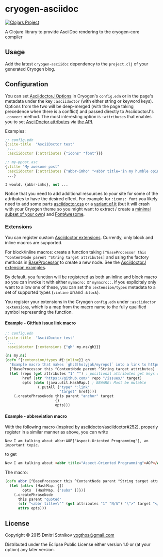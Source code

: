 # cryogen-asciidoc

[![Clojars Project](http://clojars.org/cryogen-asciidoc/latest-version.svg)](http://clojars.org/cryogen-asciidoc)

A Clojure library to provide AsciiDoc rendering to the cryogen-core compiler

## Usage

Add the latest `cryogen-asciidoc` dependency to the `project.clj` of your generated Cryogen blog.

## Configuration

You can set [AsciidoctorJ Options][1] in Cryogen's `config.edn` or in the page's metadata under the key
 `:asciidoctor` (with either string or keyword keys). Options from the two will be deep-merged
 (with the page taking precedence when there is a conflict) and passed directly to
AsciidoctorJ's `.convert` method. The most interesting option is `:attributes` that enables
you to set [AsciiDoctor attributes](https://asciidoctor.org/docs/user-manual/#attributes)
via [the API](https://asciidoctor.org/docs/user-manual/#attribute-assignment-precedence).
 
 Examples:

```clojure
;; config.edn
{:site-title  "AsciiDoctor test"
 ;...
 :asciidoctor {:attributes {"icons" "font"}}}
```

```clojure
;; my-ppost.asc
{:title "My awesome post"
 :asciidoctor {:attributes {"abbr-imho" "<abbr title='in my humble opinion'>IMHO</abbr>"}}
 ...}

I would, {abbr-imho}, not ...
```

Notice that you need to add additional resources to your site for some of
the attributes to have the desired effect. For example for `:icons: font`
you likely need to add some parts [asciidoctor.css](https://github.com/darshandsoni/asciidoctor-skins/blob/gh-pages/css/asciidoctor.css)
or a [variant of it](https://github.com/darshandsoni/asciidoctor-skins/tree/gh-pages/css)
(but it will crash with your Cryogen theme so you might want to extract / create a [minimal subset of your own](https://github.com/holyjak/blog.jakubholy.net/blob/d0dd499becf001687c8fb0143c10955a924f43aa/themes/lotus/css/asciidoctor-custom-subset.css))
and [FontAwesome](https://github.com/darshandsoni/asciidoctor-skins/blob/71ce8dcd401600985dcce7b78d5b5d8b20a0a52d/index.html#L13).

[1]: https://github.com/asciidoctor/asciidoctorj/blob/master/asciidoctorj-api/src/main/java/org/asciidoctor/Options.java

### Extensions

You can register custom [Asciidoctor extensions](https://asciidoctor.org/docs/user-manual/#extensions). Currently, only block and inline macros are supported.

For block/inline macros: create a function taking `[^BaseProcessor this ^ContentNode parent ^String target attributes]`
and using the factory methods in [BaseProcessor](https://github.com/asciidoctor/asciidoctorj/blob/master/asciidoctorj-api/src/main/java/org/asciidoctor/extension/BaseProcessor.java)
to create a new node. See the [AsciidoctorJ extension examples](https://github.com/asciidoctor/asciidoctorj/blob/master/docs/integrator-guide.adoc#writing-an-extension).

By default, you function will be registered as both an inline and block macro so you can invoke it with either `mymacro:` or `mymacro::`.
If you explicitely only want to allow one of these, you can set the `:extension/types` metadata to a set of supported types
(`:inline` or/and `:block`).

You register your extensions in the Cryogen `config.edn` under `:asciidoctor :extensions`, which is a map from the macro name
to the fully qualified symbol representing the function.

#### Example - GitHub issue link macro

```clojure
;; config.edn
{:site-title  "AsciiDoctor test"
 ;...
 :asciidoctor {:extensions {"gh" my.ns/gh}}}
```

```clojure
(ns my.ns)
(defn ^{:extension/types #{:inline}} gh
  "Example macro that makes `gh:3[holyjak/myrepo]` into a link to https://github.com/holyjak/myrepo/issues/3"
  [^BaseProcessor this ^ContentNode parent ^String target attributes]
  (let [repo (get attributes "1" "") ; positional attributes get keys such as "1", "2", ...
        href (str "https://github.com/" repo "/issues/" target)
        opts (doto (java.util.HashMap.) ; BEWARE: Must be mutable
               (.putAll {"type" ":link"
                         "target" href}))]
    (.createPhraseNode this parent "anchor" target
                       {}
                       opts)))
```

#### Example - abbreviation macro

With the following macro (inspired by asciidoctor/asciidoctor#252), properly register in a similar manner as above, you can write

```asciidoc
Now I am talking about abbr:AOP["Aspect-Oriented Programming"], an important topic.
```

to get

```html
Now I am talking about <abbr title="Aspect-Oriented Programming">AOP</abbr>, ...
```

The macro:

```clojure
(defn abbr [^BaseProcessor this ^ContentNode parent ^String target attributes]
  (let [attrs (HashMap. {})
        opts  (HashMap. {"subs" []})]
    (.createPhraseNode
      this parent "quoted"
      (str "<abbr title=\"" (get attributes "1" "N/A") "\">" target "</abbr>")
      attrs opts)))
```

## License

Copyright © 2015 Dmitri Sotnikov <yogthos@gmail.com>

Distributed under the Eclipse Public License either version 1.0 or (at
your option) any later version.
